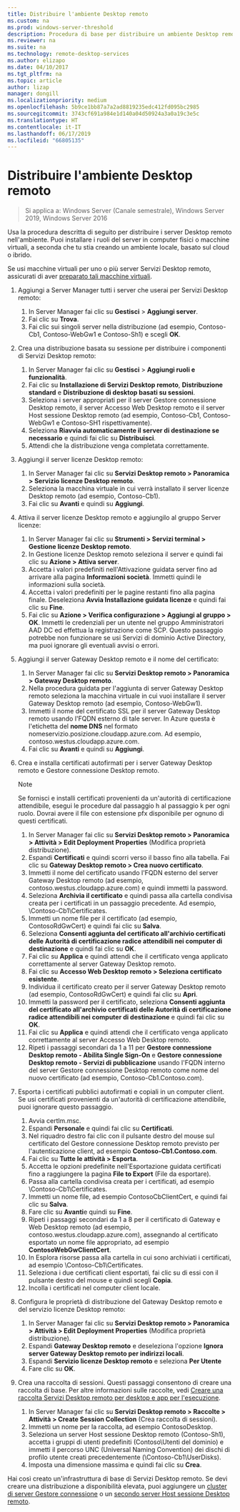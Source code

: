 ```yaml
---
title: Distribuire l'ambiente Desktop remoto
ms.custom: na
ms.prod: windows-server-threshold
description: Procedura di base per distribuire un ambiente Desktop remoto.
ms.reviewer: na
ms.suite: na
ms.technology: remote-desktop-services
ms.author: elizapo
ms.date: 04/10/2017
ms.tgt_pltfrm: na
ms.topic: article
author: lizap
manager: dongill
ms.localizationpriority: medium
ms.openlocfilehash: 5b9ce1bb87a7a2ad8819235edc412fd095bc2985
ms.sourcegitcommit: 3743cf691a984e1d140a04d50924a3a0a19c3e5c
ms.translationtype: HT
ms.contentlocale: it-IT
ms.lasthandoff: 06/17/2019
ms.locfileid: "66805135"
---
```

# <a name="deploy-your-remote-desktop-environment"></a>Distribuire l'ambiente Desktop remoto

>Si applica a: Windows Server (Canale semestrale), Windows Server 2019, Windows Server 2016

Usa la procedura descritta di seguito per distribuire i server Desktop remoto nell'ambiente. Puoi installare i ruoli del server in computer fisici o macchine virtuali, a seconda che tu stia creando un ambiente locale, basato sul cloud o ibrido. 

Se usi macchine virtuali per uno o più server Servizi Desktop remoto, assicurati di aver [preparato tali macchine virtuali](rds-prepare-vms.md).
  
  
1.  Aggiungi a Server Manager tutti i server che userai per Servizi Desktop remoto:  
    1.  In Server Manager fai clic su **Gestisci** > **Aggiungi server**.  
    2.  Fai clic su **Trova**.  
    3.  Fai clic sui singoli server nella distribuzione (ad esempio, Contoso-Cb1, Contoso-WebGw1 e Contoso-Sh1) e scegli **OK**.  
2.  Crea una distribuzione basata su sessione per distribuire i componenti di Servizi Desktop remoto:  
    1.  In Server Manager fai clic su **Gestisci** > **Aggiungi ruoli e funzionalità**.  
    2.  Fai clic su **Installazione di Servizi Desktop remoto**, **Distribuzione standard** e **Distribuzione di desktop basati su sessioni**.  
    3.  Seleziona i server appropriati per il server Gestore connessione Desktop remoto, il server Accesso Web Desktop remoto e il server Host sessione Desktop remoto (ad esempio, Contoso-Cb1, Contoso-WebGw1 e Contoso-SH1 rispettivamente).  
    4.  Seleziona **Riavvia automaticamente il server di destinazione se necessario** e quindi fai clic su **Distribuisci**.  
    5.  Attendi che la distribuzione venga completata correttamente.  
3.  Aggiungi il server licenze Desktop remoto:  
    1.  In Server Manager fai clic su **Servizi Desktop remoto > Panoramica > Servizio licenze Desktop remoto**.  
    2.  Seleziona la macchina virtuale in cui verrà installato il server licenze Desktop remoto (ad esempio, Contoso-Cb1).  
    3.  Fai clic su **Avanti** e quindi su **Aggiungi**.  
4.  Attiva il server licenze Desktop remoto e aggiungilo al gruppo Server licenze:  
    1.  In Server Manager fai clic su **Strumenti > Servizi terminal > Gestione licenze Desktop remoto**.  
    2.  In Gestione licenze Desktop remoto seleziona il server e quindi fai clic su **Azione > Attiva server**.  
    3.  Accetta i valori predefiniti nell'Attivazione guidata server fino ad arrivare alla pagina **Informazioni società**. Immetti quindi le informazioni sulla società.  
    4.  Accetta i valori predefiniti per le pagine restanti fino alla pagina finale. Deseleziona **Avvia Installazione guidata licenze** e quindi fai clic su **Fine**.  
    5.  Fai clic su **Azione > Verifica configurazione > Aggiungi al gruppo > OK**. Immetti le credenziali per un utente nel gruppo Amministratori AAD DC ed effettua la registrazione come SCP. Questo passaggio potrebbe non funzionare se usi Servizi di dominio Active Directory, ma puoi ignorare gli eventuali avvisi o errori.  
5.  Aggiungi il server Gateway Desktop remoto e il nome del certificato:  
    1.  In Server Manager fai clic su **Servizi Desktop remoto > Panoramica > Gateway Desktop remoto**.  
    2.  Nella procedura guidata per l'aggiunta di server Gateway Desktop remoto seleziona la macchina virtuale in cui vuoi installare il server Gateway Desktop remoto (ad esempio, Contoso-WebGw1).  
    3.  Immetti il nome del certificato SSL per il server Gateway Desktop remoto usando l'FQDN esterno di tale server. In Azure questa è l'etichetta del **nome DNS** nel formato nomeservizio.posizione.cloudapp.azure.com. Ad esempio, contoso.westus.cloudapp.azure.com.  
    4.  Fai clic su **Avanti** e quindi su **Aggiungi**.
6.  Crea e installa certificati autofirmati per i server Gateway Desktop remoto e Gestore connessione Desktop remoto.

       > [!NOTE]
       > Se fornisci e installi certificati provenienti da un'autorità di certificazione attendibile, esegui le procedure dal passaggio h al passaggio k per ogni ruolo. Dovrai avere il file con estensione pfx disponibile per ognuno di questi certificati.
       
    1.  In Server Manager fai clic su **Servizi Desktop remoto > Panoramica > Attività > Edit Deployment Properties** (Modifica proprietà distribuzione).  
    2.  Espandi **Certificati** e quindi scorri verso il basso fino alla tabella. Fai clic su **Gateway Desktop remoto > Crea nuovo certificato**.  
    3.  Immetti il nome del certificato usando l'FQDN esterno del server Gateway Desktop remoto (ad esempio, contoso.westus.cloudapp.azure.com) e quindi immetti la password.  
    4.  Seleziona **Archivia il certificato** e quindi passa alla cartella condivisa creata per i certificati in un passaggio precedente. Ad esempio, \Contoso-Cb1\Certificates.  
    5.  Immetti un nome file per il certificato (ad esempio, ContosoRdGwCert) e quindi fai clic su **Salva**.  
    6.  Seleziona **Consenti aggiunta del certificato all'archivio certificati delle Autorità di certificazione radice attendibili nei computer di destinazione** e quindi fai clic su **OK**.  
    7.  Fai clic su **Applica** e quindi attendi che il certificato venga applicato correttamente al server Gateway Desktop remoto.  
    8.  Fai clic su **Accesso Web Desktop remoto > Seleziona certificato esistente**.  
    9.  Individua il certificato creato per il server Gateway Desktop remoto (ad esempio, ContosoRdGwCert) e quindi fai clic su **Apri**.  
    10. Immetti la password per il certificato, seleziona **Consenti aggiunta del certificato all'archivio certificati delle Autorità di certificazione radice attendibili nei computer di destinazione** e quindi fai clic su **OK**.  
    11. Fai clic su **Applica** e quindi attendi che il certificato venga applicato correttamente al server Accesso Web Desktop remoto.  
    12. Ripeti i passaggi secondari da 1 a 11 per **Gestore connessione Desktop remoto - Abilita Single Sign-On** e **Gestore connessione Desktop remoto - Servizi di pubblicazione** usando l'FQDN interno del server Gestore connessione Desktop remoto come nome del nuovo certificato (ad esempio, Contoso-Cb1.Contoso.com).  
7.  Esporta i certificati pubblici autofirmati e copiali in un computer client. Se usi certificati provenienti da un'autorità di certificazione attendibile, puoi ignorare questo passaggio.  
    1.  Avvia certlm.msc.  
    2.  Espandi **Personale** e quindi fai clic su **Certificati**.  
    3.  Nel riquadro destro fai clic con il pulsante destro del mouse sul certificato del Gestore connessione Desktop remoto previsto per l'autenticazione client, ad esempio **Contoso-Cb1.Contoso.com**.  
    4.  Fai clic su **Tutte le attività > Esporta**.  
    5.  Accetta le opzioni predefinite nell'Esportazione guidata certificati fino a raggiungere la pagina **File to Export** (File da esportare).  
    6.  Passa alla cartella condivisa creata per i certificati, ad esempio \Contoso-Cb1\Certificates.  
    7.  Immetti un nome file, ad esempio ContosoCbClientCert, e quindi fai clic su **Salva**.  
    8.  Fare clic su **Avanti**e quindi su **Fine**.  
    9.  Ripeti i passaggi secondari da 1 a 8 per il certificato di Gateway e Web Desktop remoto (ad esempio, contoso.westus.cloudapp.azure.com), assegnando al certificato esportato un nome file appropriato, ad esempio **ContosoWebGwClientCert**.  
    10. In Esplora risorse passa alla cartella in cui sono archiviati i certificati, ad esempio \Contoso-Cb1\Certificates.  
    11. Seleziona i due certificati client esportati, fai clic su di essi con il pulsante destro del mouse e quindi scegli **Copia**.  
    12. Incolla i certificati nel computer client locale.  
8.  Configura le proprietà di distribuzione del Gateway Desktop remoto e del servizio licenze Desktop remoto:  
    1.  In Server Manager fai clic su **Servizi Desktop remoto > Panoramica > Attività > Edit Deployment Properties** (Modifica proprietà distribuzione).  
    2.  Espandi **Gateway Desktop remoto** e deseleziona l'opzione **Ignora server Gateway Desktop remoto per indirizzi locali**.  
    3.  Espandi **Servizio licenze Desktop remoto** e seleziona **Per Utente**  
    4.  Fare clic su **OK**.  
10. Crea una raccolta di sessioni. Questi passaggi consentono di creare una raccolta di base. Per altre informazioni sulle raccolte, vedi [Creare una raccolta Servizi Desktop remoto per desktop e app per l'esecuzione](rds-create-collection.md).
 
    1.  In Server Manager fai clic su **Servizi Desktop remoto > Raccolte > Attività > Create Session Collection** (Crea raccolta di sessioni).  
    2.  Immetti un nome per la raccolta, ad esempio ContosoDesktop.  
    3.  Seleziona un server Host sessione Desktop remoto (Contoso-Sh1), accetta i gruppi di utenti predefiniti (Contoso\Utenti del dominio) e immetti il percorso UNC (Universal Naming Convention) dei dischi di profilo utente creati precedentemente (\Contoso-Cb1\UserDisks).  
    4.  Imposta una dimensione massima e quindi fai clic su **Crea**.  
  

Hai così creato un'infrastruttura di base di Servizi Desktop remoto. Se devi creare una distribuzione a disponibilità elevata, puoi aggiungere un [cluster di server Gestore connessione](rds-connection-broker-cluster.md) o un [secondo server Host sessione Desktop remoto](rds-scale-rdsh-farm.md).

